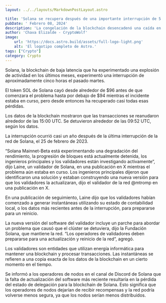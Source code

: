 ```yaml
---
layout: ../../layouts/MarkdownPostLayout.astro

title: 'Solana se recupera después de una importante interrupción de 5 horas'
pubDate: ' Febrero 08, 2024'
description: 'La congelación de la blockchain desencadenó una caída en el token SOL de Solana.'
author: 'Chava Elizalde - CryptoWolf'
image:
    url: 'https://docs.astro.build/assets/full-logo-light.png'
    alt: 'El logotipo completo de Astro.'
tags: ["Crypto"]
category: Crypto
---
```

Solana, la blockchain de baja latencia que ha experimentado una explosión de actividad en los últimos meses, experimentó una interrupción de aproximadamente cinco horas el pasado martes.

El token SOL de Solana cayó desde alrededor de $96 antes de que comenzara el problema hasta por debajo de $94 mientras el incidente estaba en curso, pero desde entonces ha recuperado casi todas esas pérdidas.

Los datos de la blockchain mostraron que las transacciones se reanudaron alrededor de las 15:00 UTC. Se detuvieron alrededor de las 09:52 UTC, según los datos. 

La interrupción ocurrió casi un año después de la última interrupción de la red de Solana, el 25 de febrero de 2023.

“Solana Mainnet-Beta está experimentando una degradación del rendimiento, la progresión de bloques está actualmente detenida, los ingenieros principales y los validadores están investigando activamente“, dijo Laine, un validador de Solana, en una publicación en X mientras el problema aún estaba en curso. Los ingenieros principales dijeron que identificaron una solución y estaban construyendo una nueva versión para que los validadores la actualizaran, dijo el validador de la red @mtromp en una publicación en X.

En una publicación de seguimiento, Laine dijo que los validadores habían comenzado a generar instantáneas utilizando su estado de contabilidad local, o los datos más recientes antes de la interrupción, para prepararse para un reinicio.

La nueva versión del software del validador incluye un parche para abordar un problema que causó que el clúster se detuviera, dijo la Fundación Solana, que mantiene la red. “Los operadores de validadores deben prepararse para una actualización y reinicio de la red“, agregó.

Los validadores son entidades que utilizan energía informática para mantener una blockchain y procesar transacciones. Las instantáneas se refieren a una copia exacta de los datos de la blockchain en un cierto momento en el tiempo.

Se informó a los operadores de nodos en el canal de Discord de Solana que la falta de actualización del software más reciente resultaría en la pérdida del estado de delegación para la blockchain de Solana. Esto significa que los operadores de nodos dejarían de recibir recompensas y la red podría volverse menos segura, ya que los nodos serían menos distribuidos.